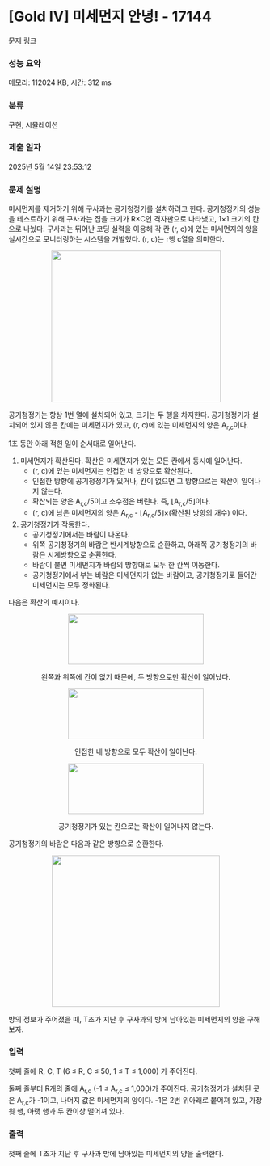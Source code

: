 # [Gold IV] 미세먼지 안녕! - 17144 

[문제 링크](https://www.acmicpc.net/problem/17144) 

### 성능 요약

메모리: 112024 KB, 시간: 312 ms

### 분류

구현, 시뮬레이션

### 제출 일자

2025년 5월 14일 23:53:12

### 문제 설명

<p>미세먼지를 제거하기 위해 구사과는 공기청정기를 설치하려고 한다. 공기청정기의 성능을 테스트하기 위해 구사과는 집을 크기가 R×C인 격자판으로 나타냈고, 1×1 크기의 칸으로 나눴다. 구사과는 뛰어난 코딩 실력을 이용해 각 칸 (r, c)에 있는 미세먼지의 양을 실시간으로 모니터링하는 시스템을 개발했다. (r, c)는 r행 c열을 의미한다.</p>

<p style="text-align: center;"><img alt="" src="https://upload.acmicpc.net/75d322ad-5a89-4301-b3a7-403fce0ff966/-/preview/" style="width: 335px; height: 300px;"></p>

<p>공기청정기는 항상 1번 열에 설치되어 있고, 크기는 두 행을 차지한다. 공기청정기가 설치되어 있지 않은 칸에는 미세먼지가 있고, (r, c)에 있는 미세먼지의 양은 A<sub>r,c</sub>이다.</p>

<p>1초 동안 아래 적힌 일이 순서대로 일어난다.</p>

<ol>
	<li>미세먼지가 확산된다. 확산은 미세먼지가 있는 모든 칸에서 동시에 일어난다.
	<ul>
		<li>(r, c)에 있는 미세먼지는 인접한 네 방향으로 확산된다.</li>
		<li>인접한 방향에 공기청정기가 있거나, 칸이 없으면 그 방향으로는 확산이 일어나지 않는다.</li>
		<li>확산되는 양은 A<sub>r,c</sub>/5이고 소수점은 버린다. 즉, ⌊A<sub>r,c</sub>/5⌋이다.</li>
		<li>(r, c)에 남은 미세먼지의 양은 A<sub>r,c</sub> - ⌊A<sub>r,c</sub>/5⌋×(확산된 방향의 개수) 이다.</li>
	</ul>
	</li>
	<li>공기청정기가 작동한다.
	<ul>
		<li>공기청정기에서는 바람이 나온다.</li>
		<li>위쪽 공기청정기의 바람은 반시계방향으로 순환하고, 아래쪽 공기청정기의 바람은 시계방향으로 순환한다.</li>
		<li>바람이 불면 미세먼지가 바람의 방향대로 모두 한 칸씩 이동한다.</li>
		<li>공기청정기에서 부는 바람은 미세먼지가 없는 바람이고, 공기청정기로 들어간 미세먼지는 모두 정화된다.</li>
	</ul>
	</li>
</ol>

<p>다음은 확산의 예시이다.</p>

<p style="text-align: center;"><img alt="" src="https://upload.acmicpc.net/7b0d9d57-1296-44cd-8951-4135d27f9446/-/preview/" style="width: 268px; height: 100px;"></p>

<p style="text-align: center;">왼쪽과 위쪽에 칸이 없기 때문에, 두 방향으로만 확산이 일어났다.</p>

<p style="text-align: center;"><img alt="" src="https://upload.acmicpc.net/cebebfa9-0056-45f1-b705-75b035888085/-/preview/" style="width: 268px; height: 100px;"></p>

<p style="text-align: center;">인접한 네 방향으로 모두 확산이 일어난다.</p>

<p style="text-align: center;"><img alt="" src="https://upload.acmicpc.net/1ed0d2e9-9767-4b94-bbde-0e1d6a2d52ff/-/preview/" style="width: 268px; height: 100px;"></p>

<p style="text-align: center;">공기청정기가 있는 칸으로는 확산이 일어나지 않는다.</p>

<p>공기청정기의 바람은 다음과 같은 방향으로 순환한다.</p>

<p style="text-align: center;"><img alt="" src="https://upload.acmicpc.net/94466937-96c7-4f25-9804-530ebd554a59/-/preview/" style="width: 332px; height: 300px;"></p>

<p>방의 정보가 주어졌을 때, T초가 지난 후 구사과의 방에 남아있는 미세먼지의 양을 구해보자.</p>

### 입력 

 <p>첫째 줄에 R, C, T (6 ≤ R, C ≤ 50, 1 ≤ T ≤ 1,000) 가 주어진다.</p>

<p>둘째 줄부터 R개의 줄에 A<sub>r,c</sub> (-1 ≤ A<sub>r,c</sub> ≤ 1,000)가 주어진다. 공기청정기가 설치된 곳은 A<sub>r,c</sub>가 -1이고, 나머지 값은 미세먼지의 양이다. -1은 2번 위아래로 붙어져 있고, 가장 윗 행, 아랫 행과 두 칸이상 떨어져 있다.</p>

### 출력 

 <p>첫째 줄에 T초가 지난 후 구사과 방에 남아있는 미세먼지의 양을 출력한다.</p>

